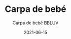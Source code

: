 ---
date: '2021-06-15'
title: Carpa de bebé
subtitle: Carpa de bebé BBLUV
image: https://lh3.googleusercontent.com/pw/ACtC-3fIyKq02J3rYo4-G2Duykp6Zb_PHS3TFLMgUs1P3ak23GWdUw5E1TdyO9L29AV8jqGMulmKtVyFqrFXyXYGrxzzHmaXTNrHIyNUZdnv5s43rqC8W-GhVnGJrzPJzkT4h2T2JFGnCbUFTA-A2trb6-o-cg=w828-h621-no?authuser=0
price: $ 25.000
weight: 25
description: Carpa de bebé para viajes, playa y juegos, nueva. Incluye mosquitero, juguetes colgantes y forro de transporte
link: 
exclude: false
---